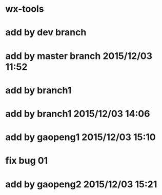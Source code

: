 # wx-tools
# add by dev branch
# add by master branch 2015/12/03 11:52
# add by branch1
# add by branch1 2015/12/03 14:06
# add by gaopeng1 2015/12/03 15:10
# fix bug 01
# add by gaopeng2 2015/12/03 15:21
